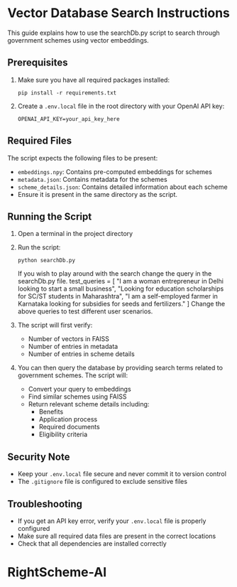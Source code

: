 # Vector Database Search Instructions

This guide explains how to use the searchDb.py script to search through government schemes using vector embeddings.

## Prerequisites

1. Make sure you have all required packages installed:
   ```
   pip install -r requirements.txt
   ```

2. Create a `.env.local` file in the root directory with your OpenAI API key:
   ```
   OPENAI_API_KEY=your_api_key_here
   ```

## Required Files
The script expects the following files to be present:
- `embeddings.npy`: Contains pre-computed embeddings for schemes
- `metadata.json`: Contains metadata for the schemes
- `scheme_details.json`: Contains detailed information about each scheme
- Ensure it is present in the same directory as the script.

## Running the Script

1. Open a terminal in the project directory

2. Run the script:
   ```
   python searchDb.py
   ```
   If you wish to play around with the search change the query in the searchDb.py file.
   test_queries = [
    "I am a woman entrepreneur in Delhi looking to start a small business",
    "Looking for education scholarships for SC/ST students in Maharashtra",
    "I am a self-employed farmer in Karnataka looking for subsidies for seeds and fertilizers."
   ]
    Change the above queries to test different user scenarios.

3. The script will first verify:
   - Number of vectors in FAISS
   - Number of entries in metadata
   - Number of entries in scheme details

4. You can then query the database by providing search terms related to government schemes. The script will:
   - Convert your query to embeddings
   - Find similar schemes using FAISS
   - Return relevant scheme details including:
     - Benefits
     - Application process
     - Required documents
     - Eligibility criteria

## Security Note
- Keep your `.env.local` file secure and never commit it to version control
- The `.gitignore` file is configured to exclude sensitive files

## Troubleshooting
- If you get an API key error, verify your `.env.local` file is properly configured
- Make sure all required data files are present in the correct locations
- Check that all dependencies are installed correctly

# RightScheme-AI
